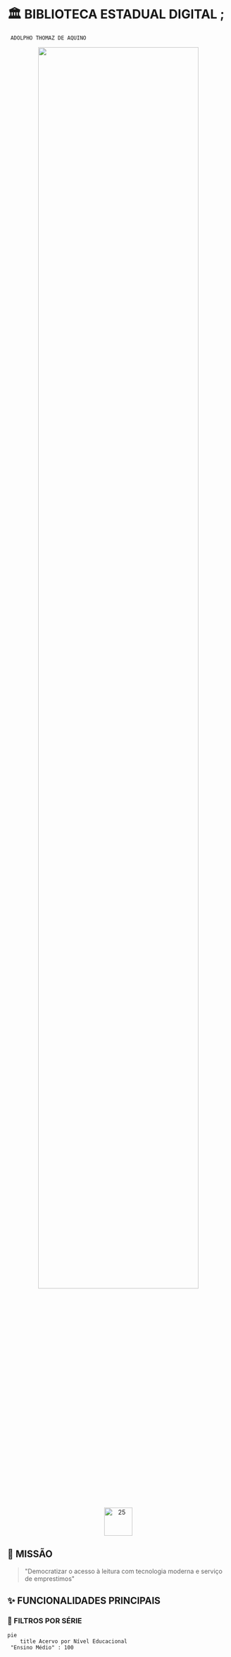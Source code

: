 # 🏛️ BIBLIOTECA ESTADUAL DIGITAL ; 
     ADOLPHO THOMAZ DE AQUINO

<div align="center">
  <img src="https://via.placeholder.com/1200x400/1A237E/FFFFFF?text=BIBLIOTECA+ESTADUAL+DIGITAL" width="85%">
  <br>
  <img <a href="https://emoji.gg/emoji/26654-25"><img src="https://cdn3.emoji.gg/emojis/26654-25.png" width="64px" height="64px" alt="25"></a>
  
</div>

## 📌 MISSÃO
> "Democratizar o acesso à leitura com tecnologia moderna e serviço de emprestimos"

## ✨ FUNCIONALIDADES PRINCIPAIS

### 🎯 FILTROS POR SÉRIE
```mermaid
pie
    title Acervo por Nível Educacional
 "Ensino Médio" : 100


